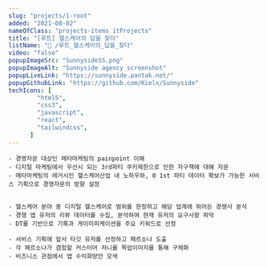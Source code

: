```yaml
---
slug: "projects/1-root"
added: "2021-08-02"
nameOfClass: "projects-items itProjects"
title: "[루트] 헬스케어의 답을 찾다"
listName: "📱 /루트_헬스케어의_답을_찾다"
video: "false"
popupImageSrc: "SunnysideSS.png"
popupImageAlt: "Sunnyside agency screenshot"
popupLiveLink: "https://sunnyside.pantak.net/"
popupGithubLink: "https://github.com/Kielx/Sunnyside"
techIcons: [
        "html5",
        "css3",
        "javascript",
        "react",
        "tailwindcss",
      ]
---
```



    - 경영자문 대상인 메타마케팅의 painpoint 이해
    - 디지털 마케팅에서 우선시 되는 3rd파티 쿠키제한으로 인한 자구책에 대해 자문
    - 메타마케팅의 레거시인 헬스케어산업 내 노하우와, 0 1st 파티 데이터 확보가 가능한 서비스 기획으로 경영자문의 방향 설정   


    - 헬스케어 분야 중 디지털 헬스케어로 범위를 한정하고 해당 업계에 뛰어든 경쟁사 분석
    - 경쟁 앱 유저의 리뷰 데이터를 수집, 분석하여 현재 유저의 요구사항 파악 
    - DT를 기반으로 기록과 게이미피케이션을 주요 키워드로 선정   

    - 서비스 기획에 앞서 타깃 유저를 선정하고 페르소나 도출 
    - 각 페르소나가 겸험할 커스터머 저니를 목업이미지를 통해 구체화
    - 비즈니스 관점에서 앱 수익화방안 모색   